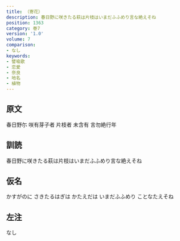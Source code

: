 ```yaml
---
title: （寄花）
description: 春日野に咲きたる萩は片枝はいまだふふめり言な絶えそね
position: 1363
category: 巻7
version: '1.0'
volume: 7
comparison:
- なし
keywords:
- 譬喩歌
- 恋愛
- 奈良
- 地名
- 植物
---
```


## 原文

春日野尓 咲有芽子者 片枝者 未含有 言勿絶行年

## 訓読

春日野に咲きたる萩は片枝はいまだふふめり言な絶えそね

## 仮名

かすがのに さきたるはぎは かたえだは いまだふふめり ことなたえそね

## 左注

なし
